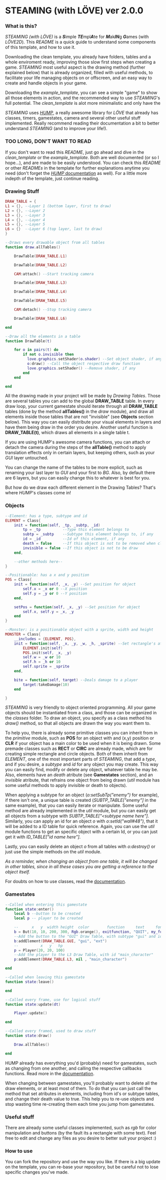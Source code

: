# STEAMING (with LÖVE) ver 2.0.0

### What is this?

*STEAMING (with LÖVE)* is a ***S***imple ***TE***mpl***A***te for ***M***ak***IN***g ***G***ames (with *LÖVE2D*). This *README* is a quick guide to understand some components of this template, and how to use it.

Downloading  the clean template, you already have folders, tables and a whole enviroment ready, improving those slow first steps when creating a game. *STEAMING* most useful aspect is the drawing method (further explained below) that is already organized, filled with useful methods, to facilitate your life managing objects on or offscreen, and an easy way to create and handle objects in your game.

Downloading the *example_template*, you can see a simple "game" to show all those elements in action, and the recommended way to use *STEAMING*'s full potential. The *clean_template* is alot more minimalistic and only have the

*STEAMING* uses [*HUMP*](http://hump.readthedocs.io/en/latest/), a really awesome library for *LÖVE* that already has classes, timers, gamestates, camera and several other useful stuff implemented. Really recommend reading their documentation a bit to better understand *STEAMING* (and to improve your life!).

### TOO LONG, DON'T WANT TO READ

If you don't want to read this *README*, just go ahead and dive in the *clean_template* or the *example_template*. Both are well documented (or so I hope...), and are made to be easily understood. You can check this *README* or other *READMEs* in the template for further explanations anytime you need (don't forget the [*HUMP* documentation](http://hump.readthedocs.io/en/latest/) as well). For a little more indepth of the template, just continue reading.

### Drawing Stuff

``` lua
DRAW_TABLE = {
L1 = {}, --Layer 1 (bottom layer, first to draw)
L2 = {}, --Layer 2
L3 = {}, --Layer 3
L4 = {}, --Layer 4
L5 = {}, --Layer 5
L6 = {}  --Layer 6 (top layer, last to draw)
}

--Draws every drawable object from all tables
function draw.allTables()

    DrawTable(DRAW_TABLE.L1)

    DrawTable(DRAW_TABLE.L2)

    CAM:attach() --Start tracking camera

    DrawTable(DRAW_TABLE.L3)

    DrawTable(DRAW_TABLE.L4)

    DrawTable(DRAW_TABLE.L5)

    CAM:detach() --Stop tracking camera

    DrawTable(DRAW_TABLE.L6)

end

--Draw all the elements in a table
function DrawTable(t)

    for o in pairs(t) do
        if not o.invisible then
          love.graphics.setShader(o.shader) --Set object shader, if any
          o:draw() --Call the object respective draw function
          love.graphics.setShader() --Remove shader, if any
        end
    end

end
```

All the drawing made in your project will be made by *Drawing Tables*. Those are several tables you can add to the global **DRAW_TABLE** table. In every draw loop, your current gamestate should iterate through all **DRAW_TABLE** tables (done by the method **allTables()** in the *draw* module), and draw all elements inside those tables that are not "invisible" (see **Objects** section below). This way you can easily distribute your visual elements in layers and have them being draw in the order you desire. Another useful function is **DRAW_TABLE(t)**, which draws all elements in a single table t.

If you are using HUMP's awesome camera functions, you can attach or detach the camera during the steps of the **allTable()** method to apply translation effects only in certain layers, but keeping others, such as your *GUI* layer untouched.

You can change the name of the tables to be more explicit, such as renaming your last layer to *GUI* and your first to *BG*. Also, by default there are 6 layers, but you can easily change this to whatever is best for you.

But how do we draw each different element in the Drawing Tables? That's where *HUMP*'s classes come in!

### Objects

```lua
--Element: has a type, subtype and id
ELEMENT = Class{
    init = function(self, _tp, _subtp, _id)
        tp = _tp          --Type this element belongs to
        subtp = _subtp    --Subtype this element belongs to, if any
        id = _id          --Id of this element, if any
        death = false     --If this object is not to be removed when clearing tables
        invisible = false --If this object is not to be draw
    end,

    --other methods here--
}

--Positionable: has a x and y position
POS = Class{
    init = function(self, _x, _y) --Set position for object
        self.x = _x or 0 --X position
        self.y = _y or 0 --Y position
    end,

    setPos = function(self, _x, _y) --Set position for object
        self.x, self.y = _x, _y
    end
}

--Monster: is a positionable object with a sprite, width and height
MONSTER = Class{
    __includes = {ELEMENT, POS},
    init = function(self, _x, _y, _w, _h, _sprite) --Set rectangle's atributes
        ELEMENT.init(self)
        POS.init(self, _x, _y)
        self.w = _w or 10
        self.h = _h or 10
        self.sprite = _sprite
    end,

    bite = function(self, target) --Deals damage to a player
        target:takeDamage(10)
    end

}

```

*STEAMING* is very friendly to object oriented programming. All your game objects should be instantiated from a class, and those can be organized in the *classes* folder. To draw an object, you specify as a class method his *draw()* method, so that all objects are drawn the way you want them to.

To help you, there is already some primitive classes you can inherit from in the *primitive* module, such as **POS** for an object with and (x,y) position or **CLR** if your object has a main color to be used when it is being drawn. Some premade classes such as **RECT** or **CIRC** are already made, which are for creating simple rectangle and circle objects. Both of them inherit from *ELEMENT*, one of the most important parts of *STEAMING*, that add a *type*, and if you desire, a *subtype* and *id* for any object you may create. This way you can easily find, modify or delete any object, whatever table he may be. Also, elements have an *death* atribute (see **Gamestates** section), and an *invisible* atribute, that refrains one object from being drawn (*util* module has some useful methods to apply invisible or death to objects).

When applying a subtype for an object (*o:setSubTp("enemy")* for example), if there isn't one, a unique table is created (*SUBTP_TABLE["enemy"]* in the same example), that you can easily iterate or manipulate. Some useful method are already implemented in the *util* module, but you can easily get all objects from a subtype with *SUBTP_TABLE["<subtype name here"]*. Similarly, you can apply an id for an object *o* with *o:setId("wall#48")*, that it will be added to a ID table for quick reference. Again, you can use the *util* module functions to get an specific object with a certain Id, or you can just get it with *ID_TABLE["id name here"]*.

Lastly, you can easily delete an object *o* from all tables with *o:destroy()* or just use the simple methods on the *util* module.

*As a reminder, when changing an object from one table, it will be changed in other tables, since in all these cases you are getting a reference to the object itself.*

For doubts on how to use classes, read the [documentation](http://hump.readthedocs.io/en/latest/class.html).

### Gamestates

```lua
--Called when entering this gamestate
function state:enter()
    local b --button to be created
    local p -- player to be created

    --      x   y  width height  color        function     text     font
    b = But(10, 10, 200, 300, Rgb.orange(), exitfunction, "QUIT", my_font)
    --Add the button to the "GUI" Draw Table, with subtype "gui" and id "ext"
    b:addElement(DRAW_TABLE.GUI, "gui", "ext")
    --          x   y   hp
    p = Player(20, 20, 100)
    --Add the player to the L3 Draw Table, with id "main_character"
    p:addElement(DRAW_TABLE.L3, nil , "main_character")

end

--Called when leaving this gamestate
function state:leave()

end

--Called every frame, use for logical stuff
function state:update(dt)

    Player.update()

end

--Called every framed, used to draw stuff
function state:draw()

    Draw.allTables()

end
```

HUMP already has everything you'd (probably) need for gamestates, such as changing from one another, and calling the respective callbacks functions. Read more in the [documentation](http://hump.readthedocs.io/en/latest/gamestate.html).

When changing between gamestates, you'll probably want to delete all the draw elements, or at least most of them. To do that you can just call the method that set atributes in elements, including from id's or subtype tables, and change their death value to true. This help you to re-use objects and stop wasting time re-creating them each time you jump from gamestates.

### Useful stuff

There are already some useful classes implemented, such as *rgb* for color manipulation and buttons (by the fault its a rectangle with some text). Feel free to edit and change any files as you desire to better suit your project :)

### How to use

You can fork the repository and use the way you like. If there is a big update on the template, you can re-base your repository, but be careful not to lose specific changes you've made.

